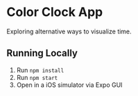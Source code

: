# Color Clock App

Exploring alternative ways to visualize time.

## Running Locally

1. Run `npm install`
2. Run `npm start`
3. Open in a iOS simulator via Expo GUI
